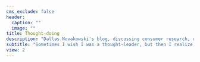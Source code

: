 ```yaml
---
cms_exclude: false
header:
  caption: ""
  image: ""
title: Thought-doing
description: "Dallas Novakowski's blog, discussing consumer research, data science, data visualization, open science, and being a human."
subtitle: "Sometimes I wish I was a thought-leader, but then I realize I'm happier when focusing on being a thought-doer."
view: 2
---
```

